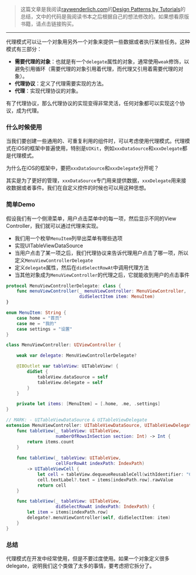 > 这篇文章是我阅读[raywenderlich.com](https://store.raywenderlich.com)的[Design Patterns by Tutorials](https://store.raywenderlich.com/products/design-patterns-by-tutorials)的总结，文中的代码是我阅读书本之后根据自己的想法修改的。如果想看原版书籍，请点击链接购买。

***

代理模式可以让一个对象用另外一个对象来提供一些数据或者执行某些任务。这种模式有三部分：

- **需要代理的对象**：也就是有一个`delegate`属性的对象，通常使用`weak`修饰，以避免引用循环（需要代理的对象引用着代理，而代理又引用着需要代理的对象）。
- **代理协议**：定义了代理需要实现的方法。
- **代理**：实现代理协议的对象。

有了代理协议，那么代理协议的实现变得非常灵活，任何对象都可以实现这个协议，成为代理。

### 什么时候使用

当我们要创建一些通用的、可重复利用的组件时，可以考虑使用代理模式。代理模式在iOS的框架中普遍使用，特别是`UIKit`，例如`xxxDataSource`和`xxxDelegate`都是代理模式。

为什么在iOS的框架中，要把`xxxDataSource`和`xxxDelegate`分开呢？

其实是为了更好的管理，`xxxDataSource`专门用来提供数据，`xxxDelegate`用来接收数据或者事件。我们在自定义控件的时候也可以用这种思想。

### 简单Demo

假设我们有一个侧滑菜单，用户点击菜单中的每一项，然后显示不同的View Controller，我们就可以通过代理来实现。

- 我们用一个枚举`MenuItem`列举出菜单有哪些选项
- 实现UITableViewDataSource
- 当用户点击了某一项之后，我们代理协议来告诉代理用户点击了哪一项，所以定义`MenuViewControllerDelegate`
- 定义`delegate`属性，然后在`didSelectRowAt`中调用代理方法
- 当其他对象成为`MenuViewController`的代理之后，它就能收到用户的点击事件

```swift
protocol MenuViewControllerDelegate: class {
    func menuViewController(_ menuViewController: MenuViewController,
                            didSelectItem item: MenuItem)
}

enum MenuItem: String {
    case home = "首页"
    case me = "我的"
    case settings = "设置"
}

class MenuViewController: UIViewController {

    weak var delegate: MenuViewControllerDelegate?

    @IBOutlet var tableView: UITableView! {
        didSet {
            tableView.dataSource = self
            tableView.delegate = self
        }
    }

    private let items: [MenuItem] = [.home, .me, .settings]
}

// MARK: - UITableViewDataSource & UITableViewDelegate
extension MenuViewController: UITableViewDataSource, UITableViewDelegate {
    func tableView(_ tableView: UITableView,
                   numberOfRowsInSection section: Int) -> Int {
        return items.count
    }
    
    func tableView(_ tableView: UITableView,
                   cellForRowAt indexPath: IndexPath)
        -> UITableViewCell {
            let cell = tableView.dequeueReusableCell(withIdentifier: "Cell", for: indexPath)
            cell.textLabel?.text = items[indexPath.row].rawValue
            return cell
    }

    func tableView(_ tableView: UITableView,
                   didSelectRowAt indexPath: IndexPath) {
        let item = items[indexPath.row]
        delegate?.menuViewController(self, didSelectItem: item)
    }
}
```

### 总结

代理模式在开发中经常使用，但是不要过度使用。如果一个对象定义很多delegate，说明我们这个类做了太多的事情，要考虑把它拆分了。
